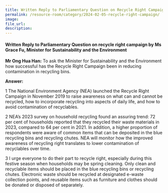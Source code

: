 ```yaml
---
title: Written Reply to Parliamentary Question on Recycle Right Campaign by Ms Grace Fu, Minister for Sustainability and the Environment
permalink: /resource-room/category/2024-02-05-recycle-right-campaign/
image:
file_url:
description:
---
```

 
#### Written Reply to Parliamentary Question on recycle right campaign by Ms Grace Fu, Minister for Sustainability and the Environment

**Mr Ong Hua Han:** To ask the Minister for Sustainability and the Environment how successful has the Recycle Right Campaign been in reducing contamination in recycling bins.

**Answer:**  

1 The National Environment Agency (NEA) launched the Recycle Right Campaign in November 2019 to raise awareness on what can and cannot be recycled, how to incorporate recycling into aspects of daily life, and how to avoid contamination of recyclables.

2 NEA’s 2023 survey on household recycling found an assuring trend: 72 per cent of households reported that they recycled their waste materials in 2023, compared to 64 per cent in 2021. In addition, a higher proportion of respondents were aware of common items that can be deposited in the blue recycling bins and recycling chutes. NEA will monitor how the improved awareness of recycling right translates to lower contamination of recyclables over time.

3 I urge everyone to do their part to recycle right, especially during this festive season when households may be spring cleaning. Only clean and recyclable items should be placed in the blue recycling bins or recycling chutes. Electronic waste should be recycled at designated e-waste collection points, and reusable items such as furniture and clothes should be donated or disposed of separately.
